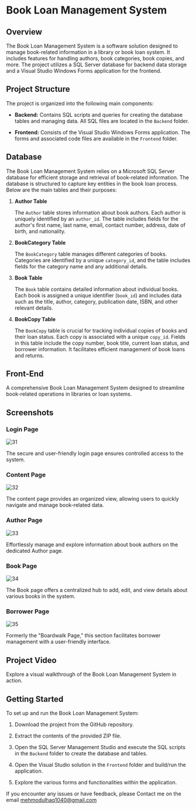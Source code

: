 # Book Loan Management System

## Overview

The Book Loan Management System is a software solution designed to manage book-related information in a library or book loan system. It includes features for handling authors, book categories, book copies, and more. The project utilizes a SQL Server database for backend data storage and a Visual Studio Windows Forms application for the frontend.

## Project Structure

The project is organized into the following main components:

- **Backend:** Contains SQL scripts and queries for creating the database tables and managing data. All SQL files are located in the `Backend` folder.

- **Frontend:** Consists of the Visual Studio Windows Forms application. The forms and associated code files are available in the `Frontend` folder.
## Database

The Book Loan Management System relies on a Microsoft SQL Server database for efficient storage and retrieval of book-related information. The database is structured to capture key entities in the book loan process. Below are the main tables and their purposes:

1. **Author Table**

   The `Author` table stores information about book authors. Each author is uniquely identified by an `author_id`. The table includes fields for the author's first name, last name, email, contact number, address, date of birth, and nationality.

2. **BookCategory Table**

   The `BookCategory` table manages different categories of books. Categories are identified by a unique `category_id`, and the table includes fields for the category name and any additional details.

3. **Book Table**

   The `Book` table contains detailed information about individual books. Each book is assigned a unique identifier (`book_id`) and includes data such as the title, author, category, publication date, ISBN, and other relevant details.

4. **BookCopy Table**

   The `BookCopy` table is crucial for tracking individual copies of books and their loan status. Each copy is associated with a unique `copy_id`. Fields in this table include the copy number, book title, current loan status, and borrower information. It facilitates efficient management of book loans and returns.
   



## Front-End

A comprehensive Book Loan Management System designed to streamline book-related operations in libraries or loan systems.

## Screenshots

### Login Page


![31](https://github.com/mehmoodulhaq570/Book-Loan-Management-System/assets/96229333/553ec990-ddb4-4187-919e-7f1075c75a4c)

The secure and user-friendly login page ensures controlled access to the system.

### Content Page


![32](https://github.com/mehmoodulhaq570/Book-Loan-Management-System/assets/96229333/5d7c2422-ff94-4631-ba89-b64ff2781e37)

The content page provides an organized view, allowing users to quickly navigate and manage book-related data.

### Author Page


![33](https://github.com/mehmoodulhaq570/Book-Loan-Management-System/assets/96229333/cbf2ddbf-56d3-4136-9517-d3326756d4f3)

Effortlessly manage and explore information about book authors on the dedicated Author page.

### Book Page


![34](https://github.com/mehmoodulhaq570/Book-Loan-Management-System/assets/96229333/20614b24-bbf1-4609-8691-3898be14030d)


The Book page offers a centralized hub to add, edit, and view details about various books in the system.

### Borrower Page


![35](https://github.com/mehmoodulhaq570/Book-Loan-Management-System/assets/96229333/9a9ae31e-dbeb-460c-b0c5-b318ad7b763c)

Formerly the "Boardwalk Page," this section facilitates borrower management with a user-friendly interface.

## Project Video



Explore a visual walkthrough of the Book Loan Management System in action.


## Getting Started

To set up and run the Book Loan Management System:

1. Download the project from the GitHub repository.

2. Extract the contents of the provided ZIP file.

3. Open the SQL Server Management Studio and execute the SQL scripts in the `Backend` folder to create the database and tables.

4. Open the Visual Studio solution in the `Frontend` folder and build/run the application.

5. Explore the various forms and functionalities within the application.


If you encounter any issues or have feedback, please Contact me on the email mehmodulhaq1040@gmail.com
